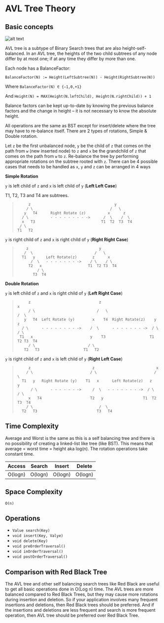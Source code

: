 # AVL Tree Theory


## Basic concepts

![alt text](http://btechsmartclass.com/DS/images/AVL%20Example.png "AVL trees")

AVL tree is a subtype of Binary Search trees that are also height-self-balanced.
In an AVL tree, the heights of the two child subtrees of any node differ by at most one; if at any time they differ by more than one.

Each node has a BalanceFactor:

`BalanceFactor(N) := Height(LeftSubtree(N)) - Height(RightSubtree(N))`

Where
`BalanceFactor(N) ∈ {–1,0,+1}`

And
`Height(N) = MAX(Height(N.leftChild), Height(N.rightChild)) + 1`

Balance factors can be kept up-to-date by knowing the previous balance factors and the change in height – it is not necessary to know the absolute height.

All operations are the same as BST except for insert/delete where the tree may have to re-balance itself. 
There are 2 types of rotations, Simple & Double rotation.

Let `z` be the first unbalanced node, `y` be the child of `z` that comes on the path from `w` (new inserted node) to `z` and
`x` be the grandchild of `z` that comes on the path from `w` to `z`.
Re-balance the tree by performing appropriate rotations on the subtree rooted with `z`. 
There can be 4 possible cases that needs to be handled as `x`, `y` and `z` can be arranged in 4 ways

**Simple Rotation**

`y` is left child of `z` and `x` is left child of `y` (**Left Left Case**)

T1, T2, T3 and T4 are subtrees.
 >          z                                      y 
 >         / \                                   /   \
 >        y   T4      Right Rotate (z)          x      z
 >       / \          - - - - - - - - ->      /  \    /  \ 
 >       x   T3                              T1  T2  T3  T4
 >      / \
 >     T1   T2

`y` is right child of `z` and `x` is right child of `y` (**Right Right Case**)


>         z                                y
>        /  \                            /   \ 
>       T1   y     Left Rotate(z)       z      x
>           /  \   - - - - - - - ->    / \    / \
>          T2   x                     T1  T2 T3  T4
>              / \
>            T3  T4

**Double Rotation**

`y` is left child of `z` and `x` is right child of `y` (**Left Right Case**)

>          z                               z                           x
>          / \                            /   \                        /  \ 
>        y   T4  Left Rotate (y)        x    T4  Right Rotate(z)    y      z
>       / \      - - - - - - - - ->    /  \      - - - - - - - ->  / \    / \
>      T1   x                          y    T3                    T1  T2 T3  T4
>          / \                        / \
>        T2   T3                    T1   T2


`y` is right child of `z` and `x` is left child of `y` (**Right Left Case**)

>          z                            z                            x
>         / \                          / \                          /  \ 
>       T1   y   Right Rotate (y)    T1   x      Left Rotate(z)   z      y
>           / \      - - - - - - ->     /  \   - - - - - - - ->  / \    / \
>          x   T4                      T2   y                  T1  T2  T3  T4
>         / \                              /  \
>       T2   T3                           T3   T4

## Time Complexity

Average and Worst is the same as this is a self balancing tree and
there is no possibility of creating a linked-list like tree (like BST). This means that average = worst time = height
aka log(n). The rotation operations take constant time.

| Access | Search | Insert | Delete |
|:-------:|:-------:|:-------:|:-------:|
| O(logn) | O(logn) | O(logn) | O(logn) |

## Space Complexity
`O(n)`

## Operations
- `Value search(Key)`
- `void insert(Key, Valye)`
- `void delete(Key)`
- `void preOrderTraversal()`
- `void inOrderTraversal()`
- `void postOrderTraversal()`

## Comparison with Red Black Tree

The AVL tree and other self balancing search trees like Red Black are useful to get all basic operations done in O(Log n) time. 
The AVL trees are more balanced compared to Red Black Trees, but they may cause more rotations during insertion and deletion. 
So if your application involves many frequent insertions and deletions, then Red Black trees should be preferred. 
And if the insertions and deletions are less frequent and search is more frequent operation, 
then AVL tree should be preferred over Red Black Tree.